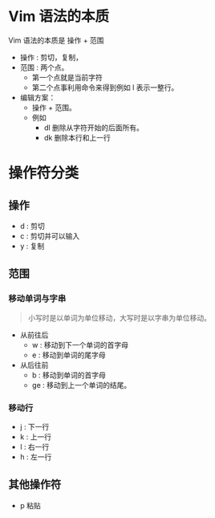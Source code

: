 # Vim 语法的本质
Vim 语法的本质是 操作 + 范围
- 操作 : 剪切，复制，
- 范围 : 两个点。
  - 第一个点就是当前字符
  - 第二个点事利用命令来得到例如 l 表示一整行。
- 编辑方案：
  - 操作 + 范围。
  - 例如  
    - dl 删除从字符开始的后面所有。
    - dk 删除本行和上一行
# 操作符分类
## 操作
- d : 剪切
- c : 剪切并可以输入
- y : 复制
## 范围
### 移动单词与字串
> 小写时是以单词为单位移动，大写时是以字串为单位移动。
- 从前往后
  - w : 移动到下一个单词的首字母
  - e : 移动到单词的尾字母
- 从后往前
  - b : 移动到单词的首字母
  - ge : 移动到上一个单词的结尾。
### 移动行
- j : 下一行
- k : 上一行
- l : 右一行
- h : 左一行
## 其他操作符
- p 粘贴